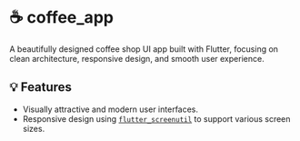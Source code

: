 # ☕ coffee_app

A beautifully designed coffee shop UI app built with Flutter, focusing on clean architecture, responsive design, and smooth user experience.

## 💡 Features
- Visually attractive and modern user interfaces.
- Responsive design using [`flutter_screenutil`](https://pub.dev/packages/flutter_screenutil) to support various screen sizes.
